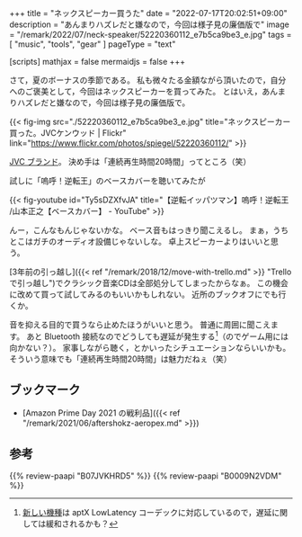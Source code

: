 +++
title = "ネックスピーカー買うた"
date =  "2022-07-17T20:02:51+09:00"
description = "あんまりハズレだと嫌なので，今回は様子見の廉価版で"
image = "/remark/2022/07/neck-speaker/52220360112_e7b5ca9be3_e.jpg"
tags = [ "music", "tools", "gear" ]
pageType = "text"

[scripts]
  mathjax = false
  mermaidjs = false
+++

さて，夏のボーナスの季節である。
私も微々たる金額ながら頂いたので，自分へのご褒美として，今回はネックスピーカーを買ってみた。
とはいえ，あんまりハズレだと嫌なので，今回は様子見の廉価版で。

{{< fig-img src="./52220360112_e7b5ca9be3_e.jpg" title="ネックスピーカー買った。JVCケンウッド | Flickr" link="https://www.flickr.com/photos/spiegel/52220360112/" >}}

[JVC ブランド](https://www.jvc.com/jp/accessory/lineup/sp-a10bt/)。
決め手は「連続再生時間20時間」ってところ（笑）

試しに「嗚呼！逆転王」のベースカバーを聴いてみたが

{{< fig-youtube id="Ty5sDZXfvJA" title="【逆転イッパツマン】嗚呼！逆転王 /山本正之【ベースカバー】 - YouTube" >}}

んー，こんなもんじゃないかな。
ベース音もはっきり聞こえるし。
まぁ，うちとこはガチのオーディオ設備じゃないしな。
卓上スピーカーよりはいいと思う。

[3年前の引っ越し]({{< ref "/remark/2018/12/move-with-trello.md" >}} "Trello で引っ越し")でクラシック音楽CDは全部処分してしまったからなぁ。
この機会に改めて買って試してみるのもいいかもしれない。
近所のブックオフにでも行くか。

音を抑える目的で買うなら止めたほうがいいと思う。
普通に周囲に聞こえます。
あと Bluetooth 接続なのでどうしても遅延が発生する[^u1]（のでゲーム用には向かない？）。
家事しながら聴く，とかいったシチュエーションならいいかも。
そういう意味でも「連続再生時間20時間」は魅力だねぇ（笑）

[^u1]: [新しい機種](https://www.amazon.co.jp/dp/B08SBVDVT5/?tag=baldandersinf-22&linkCode=ogi&th=1 "Amazon | JVCケンウッド SP-A7WT-W NAGARAKU ウェアラブルネックスピーカー ワイヤレス Bluetooth 約15時間連続再生 本体約83ｇ軽量設計 生活防水対応 ホワイト | 楽器・音響機器 | 楽器・音響機器")は aptX LowLatency コーデックに対応しているので，遅延に関しては緩和されるかも？

## ブックマーク

- [Amazon Prime Day 2021 の戦利品]({{< ref "/remark/2021/06/aftershokz-aeropex.md" >}})

## 参考

{{% review-paapi "B07JVKHRD5" %}} <!-- JVC ネックスピーカー -->
{{% review-paapi "B0009N2VDM" %}} <!-- ホルスト 組曲 惑星 -->
